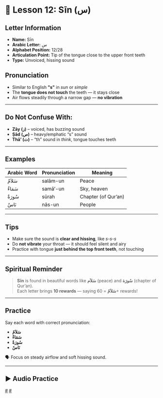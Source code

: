 # 📘 Lesson 12: Sīn (س)

## Letter Information

- **Name:** Sīn
- **Arabic Letter:** س
- **Alphabet Position:** 12/28
- **Articulation Point:** Tip of the tongue close to the upper front teeth
- **Type:** Unvoiced, hissing sound

## Pronunciation

- Similar to English **"s"** in _sun_ or _simple_
- The **tongue does not touch** the teeth — it stays close
- Air flows steadily through a narrow gap — **no vibration**

---

## Do Not Confuse With:

- **Zāy (ز)** – voiced, has buzzing sound
- **Ṣād (ص)** – heavy/emphatic “s” sound
- **Thā’ (ث)** – “th” sound in _think_, tongue touches teeth

---

## Examples

| Arabic Word | Pronunciation | Meaning             |
| ----------- | ------------- | ------------------- |
| سَلاَمٌ     | salām-un      | Peace               |
| سَمَاءٌ     | samā’-un      | Sky, heaven         |
| سُورَةٌ     | sūrah         | Chapter (of Qur’an) |
| نَاسٌ       | nās-un        | People              |

---

## Tips

- Make sure the sound is **clear and hissing**, like _s-s-s_
- Do **not vibrate** your throat — it should feel silent and airy
- Practice with tongue **just behind the top front teeth**, not touching

---

## Spiritual Reminder

> **Sīn** is found in beautiful words like **سَلاَم** (peace) and **سُورَة** (chapter of Qur’an).  
> Each letter brings **10 rewards** — saying **سَلاَمٌ** = 60+ rewards!

---

## Practice

Say each word with correct pronunciation:

- **سَلاَمٌ**
- **سَمَاءٌ**
- **سُورَةٌ**
- **نَاسٌ**

🗣 Focus on steady airflow and soft hissing sound.

---

## ▶️ Audio Practice

[#](assets/audios/arabic/man/12.mp3) [#](assets/audios/arabic/woman/12.mp3)
